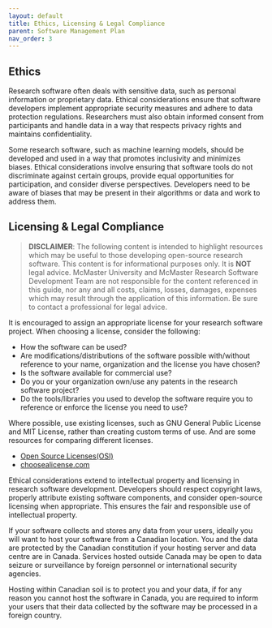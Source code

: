 ```yaml
---
layout: default
title: Ethics, Licensing & Legal Compliance
parent: Software Management Plan
nav_order: 3
---
```


## Ethics

Research software often deals with sensitive data, such as personal information or proprietary data. Ethical considerations ensure that software developers implement appropriate security measures and adhere to data protection regulations. Researchers must also obtain informed consent from participants and handle data in a way that respects privacy rights and maintains confidentiality.  

Some research software, such as machine learning models, should be developed and used in a way that promotes inclusivity and minimizes biases. Ethical considerations involve ensuring that software tools do not discriminate against certain groups, provide equal opportunities for participation, and consider diverse perspectives. Developers need to be aware of biases that may be present in their algorithms or data and work to address them.  

## Licensing & Legal Compliance

> **DISCLAIMER**: The following content is intended to highlight resources which may be useful to those developing open-source research software. This content is for informational purposes only. It is **NOT** legal advice. McMaster University and McMaster Research Software Development Team are not responsible for the content referenced in this guide, nor any and all costs, claims, losses, damages, expenses which may result through the application of this information. Be sure to contact a professional for legal advice.

It is encouraged to assign an appropriate license for your research software project. When choosing a license, consider the following:  

- How the software can be used?
- Are modifications/distributions of the software possible with/without reference to your name, organization and the license you have chosen?
- Is the software available for commercial use?
- Do you or your organization own/use any patents in the research software project?
- Do the tools/libraries you used to develop the software require you to reference or enforce the license you need to use?

Where possible, use existing licenses, such as GNU General Public License and MIT License, rather than creating custom terms of use. And are some resources for comparing different licenses.  

- [Open Source Licenses(OSI)](https://opensource.org/licenses/)
- [choosealicense.com](https://choosealicense.com/licenses/)

Ethical considerations extend to intellectual property and licensing in research software development. Developers should respect copyright laws, properly attribute existing software components, and consider open-source licensing when appropriate. This ensures the fair and responsible use of intellectual property.  

If your software collects and stores any data from your users, ideally you will want to host your software from a Canadian location. You and the data are protected by the Canadian constitution if your hosting server and data centre are in Canada. Services hosted outside Canada may be open to data seizure or surveillance by foreign personnel or international security agencies.  

Hosting within Canadian soil is to protect you and your data, if for any reason you cannot host the software in Canada, you are required to inform your users that their data collected by the software may be processed in a foreign country.  
